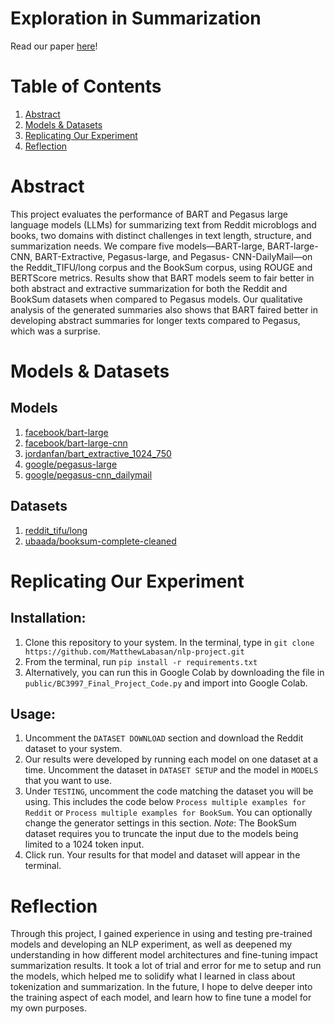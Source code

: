 # Exploration in Summarization

Read our paper [here](./public/BC3997_Final_Report__Lam_Labasan.pdf)!

# Table of Contents
1. [Abstract](#abstract)
2. [Models & Datasets](#models-&-datasets)
3. [Replicating Our Experiment](#replicating-our-experiment)
4. [Reflection](#reflection)

# Abstract
This project evaluates the performance of BART and Pegasus large language models (LLMs) for summarizing text from Reddit microblogs and books, two domains with distinct challenges in text length, structure, and summarization needs. We compare five models—BART-large, BART-large-CNN, BART-Extractive, Pegasus-large, and Pegasus- CNN-DailyMail—on the Reddit_TIFU/long corpus and the BookSum corpus, using ROUGE and BERTScore metrics. Results show that BART models seem to fair better in both abstract and extractive summarization for both the Reddit and BookSum datasets when compared to Pegasus models. Our qualitative analysis of the generated summaries also shows that BART faired better in developing abstract summaries for longer texts compared to Pegasus, which was a surprise.

# Models & Datasets
## Models
1. [facebook/bart-large](https://huggingface.co/facebook/bart-large)
2. [facebook/bart-large-cnn](https://huggingface.co/facebook/bart-large-cnn)
3. [jordanfan/bart_extractive_1024_750](https://huggingface.co/jordanfan/bart_extractive_1024_750)
4. [google/pegasus-large](https://huggingface.co/google/pegasus-large)
5. [google/pegasus-cnn_dailymail](https://huggingface.co/google/pegasus-cnn_dailymail)

## Datasets
1. [reddit_tifu/long](https://www.tensorflow.org/datasets/catalog/reddit_tifu)
2. [ubaada/booksum-complete-cleaned](https://huggingface.co/datasets/ubaada/booksum-complete-cleaned)

# Replicating Our Experiment
## Installation: 
1. Clone this repository to your system. In the terminal, type in `git clone https://github.com/MatthewLabasan/nlp-project.git`
2. From the terminal, run `pip install -r requirements.txt`
3. Alternatively, you can run this in Google Colab by downloading the file in `public/BC3997_Final_Project_Code.py` and import into Google Colab.

## Usage:
1. Uncomment the `DATASET DOWNLOAD` section and download the Reddit dataset to your system.
2. Our results were developed by running each model on one dataset at a time. Uncomment the dataset in `DATASET SETUP` and the model in `MODELS` that you want to use.
3. Under `TESTING`, uncomment the code matching the dataset you will be using. This includes the code below `Process multiple examples for Reddit` or `Process multiple examples for BookSum`. You can optionally change the generator settings in this section. _Note_: The BookSum dataset requires you to truncate the input due to the models being limited to a 1024 token input.
4. Click run. Your results for that model and dataset will appear in the terminal.

# Reflection
Through this project, I gained experience in using and testing pre-trained models and developing an NLP experiment, as well as deepened my understanding in how different model architectures and fine-tuning impact summarization results. It took a lot of trial and error for me to setup and run the models, which helped me to solidify what I learned in class about tokenization and summarization. In the future, I hope to delve deeper into the training aspect of each model, and learn how to fine tune a model for my own purposes.